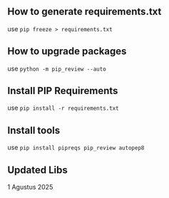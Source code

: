 ## How to generate requirements.txt

use `pip freeze > requirements.txt`

## How to upgrade packages

use `python -m pip_review --auto`

## Install PIP Requirements

use `pip install -r requirements.txt`

## Install tools

use `pip install pipreqs pip_review autopep8`

## Updated Libs

1 Agustus 2025
